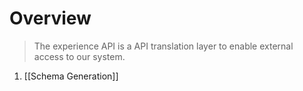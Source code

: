 
# Overview

> The experience API is a API translation layer to enable external access to our system. 


1. [[Schema Generation]]
